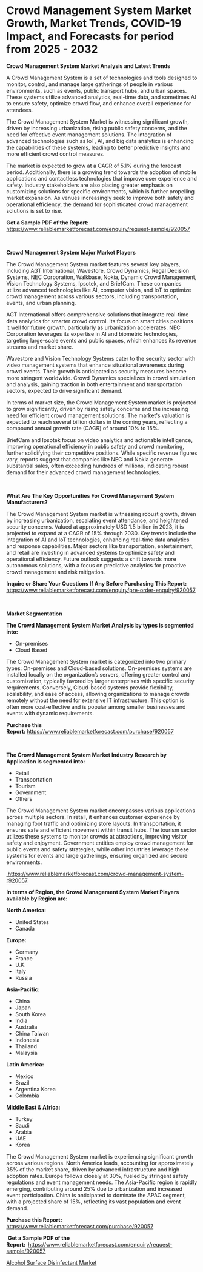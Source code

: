 <p><h1>Crowd Management System Market Growth, Market Trends, COVID-19 Impact, and Forecasts for period from 2025 - 2032</h1></p><p><strong>Crowd Management System Market Analysis and Latest Trends</strong></p>
<p><p>A Crowd Management System is a set of technologies and tools designed to monitor, control, and manage large gatherings of people in various environments, such as events, public transport hubs, and urban spaces. These systems utilize advanced analytics, real-time data, and sometimes AI to ensure safety, optimize crowd flow, and enhance overall experience for attendees. </p><p>The Crowd Management System Market is witnessing significant growth, driven by increasing urbanization, rising public safety concerns, and the need for effective event management solutions. The integration of advanced technologies such as IoT, AI, and big data analytics is enhancing the capabilities of these systems, leading to better predictive insights and more efficient crowd control measures. </p><p>The market is expected to grow at a CAGR of 5.1% during the forecast period. Additionally, there is a growing trend towards the adoption of mobile applications and contactless technologies that improve user experience and safety. Industry stakeholders are also placing greater emphasis on customizing solutions for specific environments, which is further propelling market expansion. As venues increasingly seek to improve both safety and operational efficiency, the demand for sophisticated crowd management solutions is set to rise.</p></p>
<p><strong>Get a Sample PDF of the Report:&nbsp;</strong> <a href="https://www.reliablemarketforecast.com/enquiry/request-sample/920057?utm_campaign=2758&utm_medium=2&utm_source=Github&utm_content=ia&utm_term=06032025&utm_id=crowd-management-system">https://www.reliablemarketforecast.com/enquiry/request-sample/920057</a></p>
<p>&nbsp;</p>
<p><strong>Crowd Management System Major Market Players</strong></p>
<p><p>The Crowd Management System market features several key players, including AGT International, Wavestore, Crowd Dynamics, Regal Decision Systems, NEC Corporation, Walkbase, Nokia, Dynamic Crowd Management, Vision Technology Systems, Ipsotek, and BriefCam. These companies utilize advanced technologies like AI, computer vision, and IoT to optimize crowd management across various sectors, including transportation, events, and urban planning.</p><p>AGT International offers comprehensive solutions that integrate real-time data analytics for smarter crowd control. Its focus on smart cities positions it well for future growth, particularly as urbanization accelerates. NEC Corporation leverages its expertise in AI and biometric technologies, targeting large-scale events and public spaces, which enhances its revenue streams and market share.</p><p>Wavestore and Vision Technology Systems cater to the security sector with video management systems that enhance situational awareness during crowd events. Their growth is anticipated as security measures become more stringent worldwide. Crowd Dynamics specializes in crowd simulation and analysis, gaining traction in both entertainment and transportation sectors, expected to drive significant demand.</p><p>In terms of market size, the Crowd Management System market is projected to grow significantly, driven by rising safety concerns and the increasing need for efficient crowd management solutions. The market's valuation is expected to reach several billion dollars in the coming years, reflecting a compound annual growth rate (CAGR) of around 10% to 15%.</p><p>BriefCam and Ipsotek focus on video analytics and actionable intelligence, improving operational efficiency in public safety and crowd monitoring, further solidifying their competitive positions. While specific revenue figures vary, reports suggest that companies like NEC and Nokia generate substantial sales, often exceeding hundreds of millions, indicating robust demand for their advanced crowd management technologies.</p></p>
<p>&nbsp;</p>
<p><strong>What Are The Key Opportunities For Crowd Management System Manufacturers?</strong></p>
<p><p>The Crowd Management System market is witnessing robust growth, driven by increasing urbanization, escalating event attendance, and heightened security concerns. Valued at approximately USD 1.5 billion in 2023, it is projected to expand at a CAGR of 15% through 2030. Key trends include the integration of AI and IoT technologies, enhancing real-time data analytics and response capabilities. Major sectors like transportation, entertainment, and retail are investing in advanced systems to optimize safety and operational efficiency. Future outlook suggests a shift towards more autonomous solutions, with a focus on predictive analytics for proactive crowd management and risk mitigation.</p></p>
<p><strong>Inquire or Share Your Questions If Any Before Purchasing This Report:</strong> <a href="https://www.reliablemarketforecast.com/enquiry/pre-order-enquiry/920057?utm_campaign=2758&utm_medium=2&utm_source=Github&utm_content=ia&utm_term=06032025&utm_id=crowd-management-system">https://www.reliablemarketforecast.com/enquiry/pre-order-enquiry/920057</a></p>
<p>&nbsp;</p>
<p><strong>Market Segmentation</strong></p>
<p><strong>The Crowd Management System Market Analysis by types is segmented into:</strong></p>
<p><ul><li>On-premises</li><li>Cloud Based</li></ul></p>
<p><p>The Crowd Management System market is categorized into two primary types: On-premises and Cloud-based solutions. On-premises systems are installed locally on the organization’s servers, offering greater control and customization, typically favored by larger enterprises with specific security requirements. Conversely, Cloud-based systems provide flexibility, scalability, and ease of access, allowing organizations to manage crowds remotely without the need for extensive IT infrastructure. This option is often more cost-effective and is popular among smaller businesses and events with dynamic requirements.</p></p>
<p><strong>Purchase this Report:&nbsp;</strong><a href="https://www.reliablemarketforecast.com/purchase/920057?utm_campaign=2758&utm_medium=2&utm_source=Github&utm_content=ia&utm_term=06032025&utm_id=crowd-management-system">https://www.reliablemarketforecast.com/purchase/920057</a></p>
<p>&nbsp;</p>
<p><strong>The Crowd Management System Market Industry Research by Application is segmented into:</strong></p>
<p><ul><li>Retail</li><li>Transportation</li><li>Tourism</li><li>Government</li><li>Others</li></ul></p>
<p><p>The Crowd Management System market encompasses various applications across multiple sectors. In retail, it enhances customer experience by managing foot traffic and optimizing store layouts. In transportation, it ensures safe and efficient movement within transit hubs. The tourism sector utilizes these systems to monitor crowds at attractions, improving visitor safety and enjoyment. Government entities employ crowd management for public events and safety strategies, while other industries leverage these systems for events and large gatherings, ensuring organized and secure environments.</p></p>
<p><a href="https://www.reliablemarketforecast.com/crowd-management-system-r920057?utm_campaign=2758&utm_medium=2&utm_source=Github&utm_content=ia&utm_term=06032025&utm_id=crowd-management-system">&nbsp;https://www.reliablemarketforecast.com/crowd-management-system-r920057</a></p>
<p><strong>In terms of Region, the Crowd Management System Market Players available by Region are:</strong></p>
<p>
    <p> <strong> North America: </strong>
        <ul>
            <li>United States</li>
            <li>Canada</li>
        </ul>
        </p> 
    <p> <strong> Europe: </strong>
        <ul>
            <li>Germany</li>
            <li>France</li>
            <li>U.K.</li>
            <li>Italy</li>
            <li>Russia</li>
        </ul>
        </p> 
    <p> <strong> Asia-Pacific: </strong>
        <ul>
            <li>China</li>
            <li>Japan</li>
            <li>South Korea</li>
            <li>India</li>
            <li>Australia</li>
            <li>China Taiwan</li>
            <li>Indonesia</li>
            <li>Thailand</li>
            <li>Malaysia</li>
        </ul>
        </p> 
    <p> <strong> Latin America: </strong>
        <ul>
            <li>Mexico</li>
            <li>Brazil</li>
            <li>Argentina Korea</li>
            <li>Colombia</li>
        </ul>
        </p> 
    <p> <strong> Middle East & Africa: </strong>
        <ul>
            <li>Turkey</li>
            <li>Saudi</li>
            <li>Arabia</li>
            <li>UAE</li>
            <li>Korea</li>
        </ul>
    </p>
    </p>
<p><p>The Crowd Management System market is experiencing significant growth across various regions. North America leads, accounting for approximately 35% of the market share, driven by advanced infrastructure and high adoption rates. Europe follows closely at 30%, fueled by stringent safety regulations and event management needs. The Asia-Pacific region is rapidly emerging, contributing around 25% due to urbanization and increased event participation. China is anticipated to dominate the APAC segment, with a projected share of 15%, reflecting its vast population and event demand.</p></p>
<p><strong>Purchase this Report: </strong><a href="https://www.reliablemarketforecast.com/purchase/920057?utm_campaign=2758&utm_medium=2&utm_source=Github&utm_content=ia&utm_term=06032025&utm_id=crowd-management-system">https://www.reliablemarketforecast.com/purchase/920057</a></p>
<p>&nbsp;<strong>Get a Sample PDF of the Report:&nbsp;&nbsp;</strong><a href="https://www.reliablemarketforecast.com/enquiry/request-sample/920057?utm_campaign=2758&utm_medium=2&utm_source=Github&utm_content=ia&utm_term=06032025&utm_id=crowd-management-system">https://www.reliablemarketforecast.com/enquiry/request-sample/920057</a></p>
<p><strong></strong></p>
<p><p><a href="https://github.com/phephezxnf/Market-Research-Report-List-1/blob/main/alcohol-surface-disinfectant-market.md?utm_campaign=2758&utm_medium=2&utm_source=Github&utm_content=ia&utm_term=06032025&utm_id=crowd-management-system">Alcohol Surface Disinfectant Market</a></p></p>